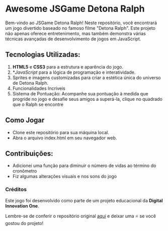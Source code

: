 # Awesome JSGame Detona Ralph

Bem-vindo ao JSGame Detona Ralph! Neste repositório, você encontrará um jogo divertido baseado no famoso filme "Detona Ralph". 
Este projeto não apenas oferece entretenimento, mas também demonstra várias técnicas avançadas de desenvolvimento de jogos em JavaScript.

## Tecnologias Utilizadas:

1. **HTML5** e **CSS3** para a estrutura e aparência do jogo.
2. **JavaScript* para a lógica de programação e interatividade.
3. Sprites e imagens customizadas para criar a estética única do universo de Detona Ralph.
4. Funcionalidades Incríveis
5. Sistema de Pontuação: Acompanhe sua pontuação à medida que progride no jogo e desafie seus amigos a superá-la, clique no quadrado que o Ralph se encontre

## Como Jogar

- Clone este repositório para sua máquina local.
- Abra o arquivo index.html em seu navegador web.


## Contribuições:

- Adicionei uma função para diminuir o número de vidas ao término do cronômetro
- Fiz algumas alterações visuais e nos sons do jogo

### Créditos
Este jogo foi desenvolvido como parte de um projeto educacional da **Digital Innovation One**.

Lembre-se de conferir o repositório original [aqui](https://github.com/digitalinnovationone/jsgame-detona-ralph.git) e deixar uma ⭐️ se você gostou do projeto!
